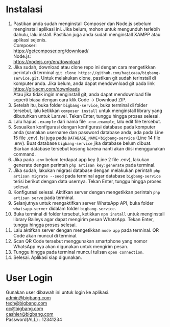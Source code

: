 # Instalasi

1. Pastikan anda sudah menginstall Composer dan Node.js sebelum menginstall aplikasi ini. Jika belum, mohon untuk mengunduh terlebih dahulu, lalu install. Pastikan juga anda sudah menginstall XAMPP atau aplikasi sejenis.\
Composer: \
https://getcomposer.org/download/ \
Node.js: \
https://nodejs.org/en/download
2. Jika sudah, download atau clone repo ini dengan cara mengetikkan perintah di terminal `git clone https://github.com/hagicaaa/bigbang-service.git`. Untuk melakukan clone, pastikan git sudah terinstall di komputer anda. Jika belum, anda dapat mendownload git pada link https://git-scm.com/downloads \
Atau jika tidak ingin menginstall git, anda dapat mendownload file seperti biasa dengan cara klik Code -> Download ZIP.
3. Setelah itu, buka folder `bigbang-service`, buka terminal di folder tersebut, lalu ketikkan `composer install` untuk menginstall library yang dibutuhkan untuk Laravel. Tekan Enter, tunggu hingga proses selesai.
4. Lalu hapus `.example` dari nama file `.env.example`, lalu edit file tersebut.
5. Sesuaikan konfigurasi dengan konfigurasi database pada komputer anda (samakan username dan password database anda, ada pada Line 15 file .env). Isi juga pada `DATABASE_NAME`=`bigbang-service` (Line 14 file .env). Buat database `bigbang-service` jika database belum dibuat. Biarkan database tersebut kosong karena nanti akan diisi menggunakan command.
6. Jika pada `.env` belum terdapat app key (Line 2 file .env), lakukan generate dengan perintah `php artisan key:generate` pada terminal.
7. Jika sudah, lakukan migrasi database dengan melakukan perintah `php artisan migrate --seed` pada terminal agar database `bigbang-service` terisi berikut dengan data usernya. Tekan Enter, tunggu hingga proses selesai.
8. Konfigurasi selesai. Aktifkan server dengan mengetikkan perintah `php artisan serve` pada terminal.
9. Selanjutnya untuk mengaktifkan server WhatsApp API, buka folder `whatsapp-server` didalam folder `bigbang-service`.
10. Buka terminal di folder tersebut, ketikkan `npm install` untuk menginstall library Baileys agar dapat mengirim pesan WhatsApp. Tekan Enter, tunggu hingga proses selesai.
11. Lalu aktifkan server dengan mengetikkan `node app` pada terminal. QR Code akan muncul di terminal.
12. Scan QR Code tersebut menggunakan smartphone yang nomor WhatsApp nya akan digunakan untuk mengirim pesan.
13. Tunggu hingga pada terminal muncul tulisan `open connection`.
14. Selesai. Aplikasi siap digunakan.

# User Login
Gunakan user dibawah ini untuk login ke aplikasi.\
admin@bigbang.com \
tech@bigbang.com \
qc@bigbang.com \
cashier@bigbang.com \
Password(ALL) : 12341234
